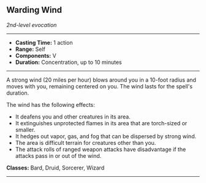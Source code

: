 ﻿## Warding Wind
*2nd-level evocation*
___
- **Casting Time:** 1 action
- **Range:** Self
- **Components:** V
- **Duration:** Concentration, up to 10 minutes

---
A strong wind (20 miles per hour) blows around you in a 10-foot radius and moves with you, remaining centered on you. The wind lasts for the spell's duration.

The wind has the following effects:

- It deafens you and other creatures in its area.
- It extinguishes unprotected flames in its area that are torch-sized or smaller.
- It hedges out vapor, gas, and fog that can be dispersed by strong wind.
- The area is difficult terrain for creatures other than you.
- The attack rolls of ranged weapon attacks have disadvantage if the attacks pass in or out of the wind.

**Classes:** Bard, Druid, Sorcerer, Wizard


---
